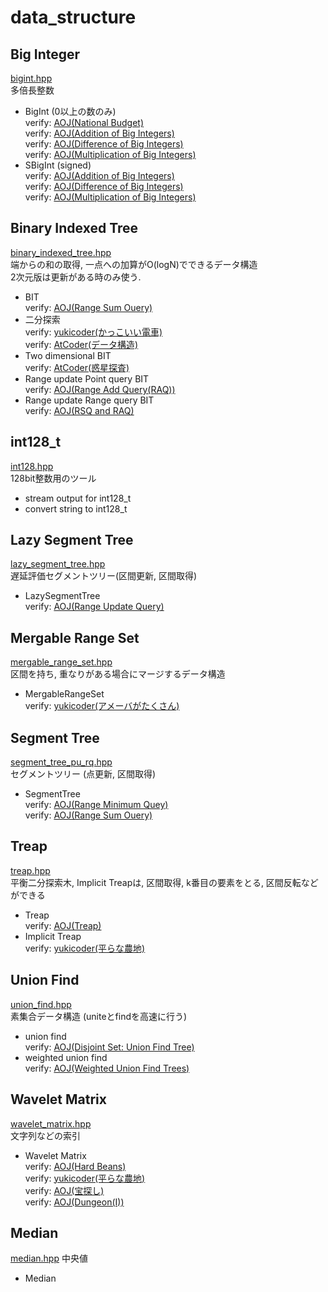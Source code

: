 # data\_structure

## Big Integer
[bigint.hpp](https://github.com/fumiphys/programming_contest/blob/master/data_structure/bigint.hpp)  
多倍長整数
  - BigInt (0以上の数のみ)  
  verify: [AOJ(National Budget)](https://onlinejudge.u-aizu.ac.jp/problems/0015)  
  verify: [AOJ(Addition of Big Integers)](https://onlinejudge.u-aizu.ac.jp/courses/library/6/NTL/2/NTL_2_A)  
  verify: [AOJ(Difference of Big Integers)](https://onlinejudge.u-aizu.ac.jp/courses/library/6/NTL/2/NTL_2_B)  
  verify: [AOJ(Multiplication of Big Integers)](https://onlinejudge.u-aizu.ac.jp/courses/library/6/NTL/2/NTL_2_C)  
  - SBigInt (signed)  
  verify: [AOJ(Addition of Big Integers)](https://onlinejudge.u-aizu.ac.jp/courses/library/6/NTL/2/NTL_2_A)  
  verify: [AOJ(Difference of Big Integers)](https://onlinejudge.u-aizu.ac.jp/courses/library/6/NTL/2/NTL_2_B)  
  verify: [AOJ(Multiplication of Big Integers)](https://onlinejudge.u-aizu.ac.jp/courses/library/6/NTL/2/NTL_2_C)  

## Binary Indexed Tree
[binary\_indexed\_tree.hpp](https://github.com/fumiphys/programming_contest/blob/master/data_structure/binary_indexed_tree.hpp)  
端からの和の取得, 一点への加算がO(logN)でできるデータ構造  
2次元版は更新がある時のみ使う.
  - BIT  
  verify: [AOJ(Range Sum Ouery)](https://onlinejudge.u-aizu.ac.jp/courses/library/3/DSL/all/DSL_2_B)  
  - 二分探索  
  verify: [yukicoder(かっこいい電車)](https://yukicoder.me/problems/no/833)  
  verify: [AtCoder(データ構造)](https://atcoder.jp/contests/arc033/tasks/arc033_3)
  - Two dimensional BIT  
  verify: [AtCoder(惑星探査)](https://atcoder.jp/contests/joi2011ho/tasks/joi2011ho1)  
  - Range update Point query BIT  
  verify: [AOJ(Range Add Query(RAQ))](https://onlinejudge.u-aizu.ac.jp/courses/library/3/DSL/2/DSL_2_E)  
  - Range update Range query BIT  
  verify: [AOJ(RSQ and RAQ)](https://onlinejudge.u-aizu.ac.jp/courses/library/3/DSL/2/DSL_2_G)

## int128\_t
[int128.hpp](https://github.com/fumiphys/programming_contest/blob/master/data_structure/int128.hpp)  
128bit整数用のツール
  - stream output for int128\_t
  - convert string to int128\_t

## Lazy Segment Tree
[lazy\_segment\_tree.hpp](https://github.com/fumiphys/programming_contest/blob/master/data_structure/lazy_segment_tree.hpp)  
遅延評価セグメントツリー(区間更新, 区間取得)
  - LazySegmentTree  
  verify: [AOJ(Range Update Query)](https://onlinejudge.u-aizu.ac.jp/courses/library/3/DSL/all/DSL_2_D)

## Mergable Range Set
[mergable\_range\_set.hpp](https://github.com/fumiphys/programming_contest/blob/master/data_structure/mergable_range_set.hpp)  
区間を持ち, 重なりがある場合にマージするデータ構造  
  - MergableRangeSet  
  verify: [yukicoder(アメーバがたくさん)](https://yukicoder.me/problems/no/33)

## Segment Tree
[segment\_tree\_pu\_rq.hpp](https://github.com/fumiphys/programming_contest/blob/master/data_structure/segment_tree_pu_rq.hpp)  
セグメントツリー (点更新, 区間取得)
  - SegmentTree  
  verify: [AOJ(Range Minimum Quey)](https://onlinejudge.u-aizu.ac.jp/courses/library/3/DSL/all/DSL_2_A)  
  verify: [AOJ(Range Sum Ouery)](https://onlinejudge.u-aizu.ac.jp/courses/library/3/DSL/all/DSL_2_B)

## Treap
[treap.hpp](https://github.com/fumiphys/programming_contest/blob/master/data_structure/treap.hpp)  
平衡二分探索木, Implicit Treapは, 区間取得, k番目の要素をとる, 区間反転などができる
  - Treap  
  verify: [AOJ(Treap)](https://onlinejudge.u-aizu.ac.jp/courses/lesson/1/ALDS1/all/ALDS1_8_D)
  - Implicit Treap  
  verify: [yukicoder(平らな農地)](https://yukicoder.me/problems/no/738)

## Union Find
[union\_find.hpp](https://github.com/fumiphys/programming_contest/blob/master/data_structure/union_find.hpp)  
素集合データ構造 (uniteとfindを高速に行う)
  - union find  
  verify: [AOJ(Disjoint Set: Union Find Tree)](https://onlinejudge.u-aizu.ac.jp/courses/library/3/DSL/1/DSL_1_A)
  - weighted union find  
  verify: [AOJ(Weighted Union Find Trees)](https://onlinejudge.u-aizu.ac.jp/courses/library/3/DSL/1/DSL_1_B)

## Wavelet Matrix
[wavelet\_matrix.hpp](https://github.com/fumiphys/programming_contest/blob/master/data_structure/wavelet_matrix.hpp)  
文字列などの索引
  - Wavelet Matrix  
  verify: [AOJ(Hard Beans)](https://onlinejudge.u-aizu.ac.jp/problems/1549)  
  verify: [yukicoder(平らな農地)](https://yukicoder.me/problems/no/738)  
  verify: [AOJ(宝探し)](https://onlinejudge.u-aizu.ac.jp/problems/2426)  
  verify: [AOJ(Dungeon(I))](https://onlinejudge.u-aizu.ac.jp/problems/1505)  

## Median
[median.hpp](https://github.com/fumiphys/programming_contest/blob/master/data_structure/median.hpp)
中央値
 - Median
